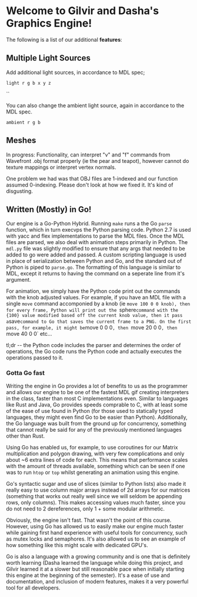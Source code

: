 # Welcome to Gilvir and Dasha's Graphics Engine!

The following is a list of our additional **features**:


## Multiple Light Sources

Add additional light sources, in accordance to MDL spec;

```
light r g b x y z
```
``

You can also change the ambient light source, again in accordance to the MDL spec.

```
ambient r g b
```

## Meshes
In progress:
Functionality, can interpret "v" and "f" commands from Wavefront .obj format properly (ie the pear and teapot), however cannot do texture mappings or interpret vertex normals.

One problem we had was that OBJ files are 1-indexed and our function assumed 0-indexing. Please don't look at how we fixed it. It's kind of disgusting.
## Written (Mostly) in Go!

Our engine is a Go-Python Hybrid. Running `make` runs a the Go `parse` function, which in turn execvps the Python parsing code. Python 2.7 is used with yacc and flex implementations to parse the MDL files. Once the MDL files are parsed, we also deal with animation steps primarily in Python. The `mdl.py` file was slightly modified to ensure that any args that needed to be added to go were added and passed. A custom scripting language is used in place of serialization between Python and Go, and
the standard out of Python is piped to `parse.go`. The formatting of this language is similar to MDL, except it returns to having the command on a seperate line from it's argument. 

For animation, we simply have the Python code print out the commands with the knob adjusted values. For example, if you have an MDL file with a single `move` command accomponied by a knob (ie `move 100 0 0 knob), then for every frame, Python will print out the `sphere` command with the {100} value modified based off the current knob value, then it pass a `save` command to Go that saves the current frame to a PNG. On the first pass, for example, it might be `move 0 0 0`, then `move 20 0 0`, then `move 40 0 0` etc...

tl;dr -- the Python code includes the parser and determines the order of operations, the Go code runs the Python code and actually executes the operations passed to it.
### Gotta Go fast
Writing the engine in Go provides a lot of benefits to us as the programmer and allows our engine to be one of the fastest MDL gif creating interpreters in the class, faster than most C implementations even. Similar to languages like Rust and Java, Go provides speeds comprable to C, with at least some of the ease of use found in Python (for those used to statically typed languages, they might even find Go to be easier than Python). Additionally, the Go language was built from the ground up for concurrency, something that cannot really be said for any of the previously mentioned languages other than Rust. 

Using Go has enabled us, for example, to use coroutines for our Matrix multiplication and polygon drawing, with very few complications and only about ~6 extra lines of code for each. This means that performance scales with the amount of threads available, something which can be seen if one was to run `htop` or `top` whilst generating an animation using this engine. 

Go's syntactic sugar and use of slices (similar to Python lists) also made it really easy to use column major arrays instead of 2d arrays for our matrices (something that works out really well since we will seldom be appending rows, only columns). This makes accessing values much faster, since you do not need to 2 dereferences, only 1 + some modular arithmetic.

Obviously, the engine isn't fast. That wasn't the point of this course. However, using Go has allowed us to easily make our engine much faster while gaining first hand experience with useful tools for concurrency, such as mutex locks and semaphores. It's also allowed us to see an example of how something like this might scale with dedicated GPU's. 

Go is also a language with a growing community and is one that is definitely worth learning (Dasha learned the language while doing this project, and Gilvir learned it at a slower but still reasonable pace when initially starting this engine at the beginning of the semester). It's a ease of use and documentation, and inclusion of modern features, makes it a very powerful tool for all developers.
